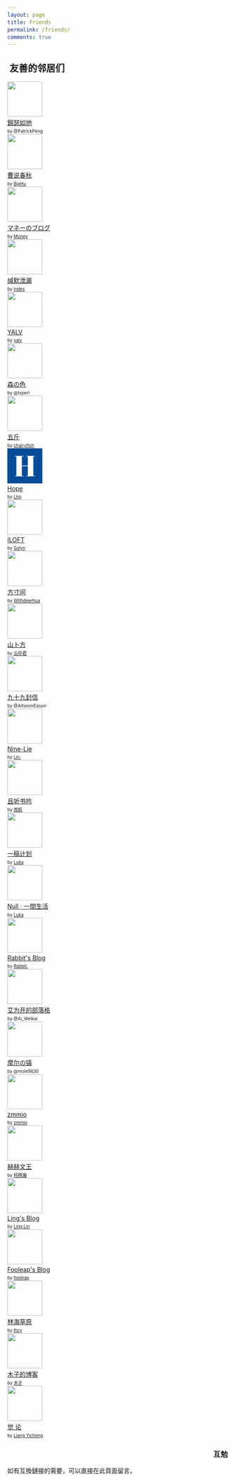 ```yaml
---
layout: page
title: Friends
permalink: /friends/
comments: true
---
```


##  友善的邻居们

<div class="userItems">
            <div class="userItem">
            <div class="userItem--inner">
            <div class="userItem-content">
            <a class="link link--primary" href="https://www.pengqiqi.com/" target="_blank"><img height="80" width="80" src="https://secure.gravatar.com/avatar/f27d7a1f38bb902f3b0e872b73767ecd?s=420"></a>
            <div class="userItem-name">
            <a class="link link--primary" href="https://peng.hsieh.cn/" target="_blank" style="float: left;width: 100%;">錦瑟如灺</a>
            <span style="font-size: 10px;">by @PatrickPeng</span>
            </div>
            </div>
            </div>
            </div>
            <div class="userItem">
            <div class="userItem--inner">
            <div class="userItem-content">
            <a class="link link--primary" href="https://chunqiu.bighu.cn" target="_blank"><img height="80" width="80" src="https://blog.dylanwu.space/assets/friends/9136.jpg"></a>
            <div class="userItem-name">
            <a class="link link--primary" href="https://chunqiu.bighu.cn" target="_blank" style="float: left;width: 100%;">曹说春秋</a>
            <span style="font-size: 10px;">by </span>
            <a style="font-size: 10px;" href="https://www.zhihu.com/people/cao-da-hu-zi-87/" target="_blank">BigHu</a>
            </div>
            </div>
            </div>
            </div>
            <div class="userItem">
            <div class="userItem--inner">
            <div class="userItem-content">
            <a class="link link--primary" href="https://orewa.money" target="_blank"><img height="80" width="80" src="https://blog.dylanwu.space/assets/friends/9135.png"></a>
            <div class="userItem-name">
            <a class="link link--primary" href="https://orewa.money" target="_blank" style="float: left;width: 100%;">マネーのブログ</a>
            <span style="font-size: 10px;">by </span>
            <a style="font-size: 10px;" href="#" target="_blank">Money</a>
            </div>
            </div>
            </div>
            </div>
            <div class="userItem">
            <div class="userItem--inner">
            <div class="userItem-content">
            <a class="link link--primary" href="https://hesay.me" target="_blank"><img height="80" width="80" src="https://resource.indes.now.sh/images/indes.jpg"></a>
            <div class="userItem-name">
            <a class="link link--primary" href="https://hesay.me" target="_blank" style="float: left;width: 100%;">缄默泄漏</a>
            <span style="font-size: 10px;">by </span>
            <a style="font-size: 10px;" href="https://hesay.me/about/" target="_blank">indes</a>
            </div>
            </div>
            </div>
            </div>
            <div class="userItem">
            <div class="userItem--inner">
            <div class="userItem-content">
            <a class="link link--primary" href="https://yalv.me/" target="_blank"><img height="80" width="80" src="https://source.yalv.me/wp-content/uploads/2019/04/favicon.jpg"></a>
            <div class="userItem-name">
            <a class="link link--primary" href="https://yalv.me/" target="_blank" style="float: left;width: 100%;">YALV</a>
            <span style="font-size: 10px;">by </span>
            <a style="font-size: 10px;" href="https://t.me/zircon_lpc" target="_blank">yalv</a>
            </div>
            </div>
            </div>
            </div>
            <div class="userItem">
            <div class="userItem--inner">
            <div class="userItem-content">
            <a class="link link--primary" href="https://yumoe.com/" target="_blank"><img height="80" width="80" src="https://avatars2.githubusercontent.com/u/9015538?s=460&v=4"></a>
            <div class="userItem-name">
            <a class="link link--primary" href="https://yumoe.com/" target="_blank" style="float: left;width: 100%;">森の色</a>
            <span style="font-size: 10px;">by @txperl</span>
            </div>
            </div>
            </div>
            </div>
            <div class="userItem">
            <div class="userItem--inner">
            <div class="userItem-content">
            <a class="link link--primary" href="https://www.chairyfish.com" target="_blank"><img height="80" width="80" src="https://www.chairyfish.com/assets/img/logo.png"></a>
            <div class="userItem-name">
            <a class="link link--primary" href="https://www.chairyfish.com" target="_blank" style="float: left;width: 100%;">五斤</a>
            <span style="font-size: 10px;">by </span>
            <a style="font-size: 10px;" href="https://www.instagram.com/chairyfish/" target="_blank">chairyfish</a>
            </div>
            </div>
            </div>
            </div>
            <div class="userItem">
            <div class="userItem--inner">
            <div class="userItem-content">
            <a class="link link--primary" href="http://leohope.com" target="_blank"><img height="80" width="80" src="https://raw.githubusercontent.com/HusterHope/blogimage/master/favicon.png"></a>
            <div class="userItem-name">
            <a class="link link--primary" href="http://leohope.com" target="_blank" style="float: left;width: 100%;">Hope</a>
            <span style="font-size: 10px;">by </span>
            <a style="font-size: 10px;" href="https://leohope.com/about/" target="_blank">Lhp</a>
            </div>
            </div>
            </div>
            </div>
            <div class="userItem">
            <div class="userItem--inner">
            <div class="userItem-content">
            <a class="link link--primary" href="https://www.iloft.xyz/" target="_blank"><img height="80" width="80" src="https://www.iloft.xyz/logo.svg"></a>
            <div class="userItem-name">
            <a class="link link--primary" href="https://www.iloft.xyz/" target="_blank" style="float: left;width: 100%;">ILOFT</a>
            <span style="font-size: 10px;">by </span>
            <a style="font-size: 10px;" href="https://www.iloft.xyz/about/" target="_blank">Solyn</a>
            </div>
            </div>
            </div>
            </div>
            <div class="userItem">
            <div class="userItem--inner">
            <div class="userItem-content">
            <a class="link link--primary" href="https://10101.io/" target="_blank"><img height="80" width="80" src="https://cdn.jsdelivr.net/gh/WithdewHua/static@withdewhua-hugo/img/avatar.jpg"></a>
            <div class="userItem-name">
            <a class="link link--primary" href="https://10101.io/" target="_blank" style="float: left;width: 100%;">方寸间</a>
            <span style="font-size: 10px;">by </span>
            <a style="font-size: 10px;" href="https://10101.io/about.html" target="_blank">WithdewHua</a>
            </div>
            </div>
            </div>
            </div>
            <div class="userItem">
            <div class="userItem--inner">
            <div class="userItem-content">
            <a class="link link--primary" href="https://shanbu.fun/" target="_blank"><img height="80" width="80" src="https://shanbu.fun/logo/tx.jpg"></a>
            <div class="userItem-name">
            <a class="link link--primary" href="https://shanbu.fun/" target="_blank" style="float: left;width: 100%;">山卜方</a>
            <span style="font-size: 10px;">by </span>
            <a style="font-size: 10px;" href="https://t.me/yzhongjun" target="_blank">云中君</a>
            </div>
            </div>
            </div>
            </div>
            <div class="userItem">
            <div class="userItem--inner">
            <div class="userItem-content">
            <a class="link link--primary" href="https://blog.99xin.me/" target="_blank"><img height="80" width="80" src="https://blog.dylanwu.space/assets/friends/IMG_9851.png"></a>
            <div class="userItem-name">
            <a class="link link--primary" href="https://blog.99xin.me/" target="_blank" style="float: left;width: 100%;">九十九封信</a>
            <span style="font-size: 10px;">by @AihoomEason</span>
            </div>
            </div>
            </div>
            </div>
		<div class="userItem">
            <div class="userItem--inner">
            <div class="userItem-content">
            <a class="link link--primary" href="https://nine-lie.com/" target="_blank"><img height="80" width="80" src="https://9inelie.files.wordpress.com/2019/01/img_3205.jpg"></a>
            <div class="userItem-name">
            <a class="link link--primary" href="https://nine-lie.com/" target="_blank" style="float: left;width: 100%;">Nine-Lie</a>
            <span style="font-size: 10px;">by </span>
            <a style="font-size: 10px;" href="https://storeweb.cn/site/one/697" target="_blank">Lin.</a>
            </div>
            </div>
            </div>
            </div>
            <div class="userItem">
            <div class="userItem--inner">
            <div class="userItem-content">
            <a class="link link--primary" href="https://yufan.me/" target="_blank"><img height="80" width="80" src="https://blog.dylanwu.space/assets/friends/1034.png"></a>
            <div class="userItem-name">
            <a class="link link--primary" href="https://yufan.me/" target="_blank" style="float: left;width: 100%;">且听书吟</a>
            <span style="font-size: 10px;">by </span>
            <a style="font-size: 10px;" href="https://weibo.com/408805507" target="_blank">雨帆</a>
            </div>
            </div>
            </div>
            </div>
            <div class="userItem">
            <div class="userItem--inner">
            <div class="userItem-content">
            <a class="link link--primary" href="https://lastone.art/" target="_blank"><img height="80" width="80" src="https://s2.ax1x.com/2019/09/25/ueY4G6.png"></a>
            <div class="userItem-name">
            <a class="link link--primary" href="https://lastone.art/" target="_blank" style="float: left;width: 100%;">一稿计划</a>
            <span style="font-size: 10px;">by </span>
            <a style="font-size: 10px;" href="https://lastone.art/about/" target="_blank">Luka</a>
            </div>
            </div>
            </div>
            </div>
            <div class="userItem">
            <div class="userItem--inner">
            <div class="userItem-content">
            <a class="link link--primary" href="https://ncnccn.cn/" target="_blank"><img height="80" width="80" src="https://pic.ncnccn.cn:2019/uploads/big/490f179a6d5d87a05bb3b0f9deb52a36.png"></a>
            <div class="userItem-name">
            <a class="link link--primary" href="https://ncnccn.cn/" target="_blank" style="float: left;width: 100%;">Null · 一間生活</a>
            <span style="font-size: 10px;">by </span>
            <a style="font-size: 10px;" href="https://ncnccn.cn/about/" target="_blank">Luka</a>
            </div>
            </div>
            </div>
            </div>
            <div class="userItem">
            <div class="userItem--inner">
            <div class="userItem-content">
            <a class="link link--primary" href="http://onetuzi.cn/" target="_blank"><img height="80" width="80" src="https://i.loli.net/2019/07/27/5d3bf538d0c1e60286.jpg"></a>
            <div class="userItem-name">
            <a class="link link--primary" href="http://onetuzi.cn/" target="_blank" style="float: left;width: 100%;">Rabbit's Blog</a>
            <span style="font-size: 10px;">by </span>
            <a style="font-size: 10px;" href="https://onetuzi.cn/start-page.html" target="_blank">Rabbit.</a>
            </div>
            </div>
            </div>
            </div>
            <div class="userItem">
            <div class="userItem--inner">
            <div class="userItem-content">
            <a class="link link--primary" href="https://www.aiweikai.com/" target="_blank"><img height="80" width="80" src="https://www.aiweikai.com/wp-content/uploads/2019/02/cropped-hdImg_b37861e3772ae0c5c24f9a99780ae3731547840391721-1.jpg"></a>
            <div class="userItem-name">
            <a class="link link--primary" href="https://www.aiweikai.com/" target="_blank" style="float: left;width: 100%;">艾为开的部落格</a>
            <span style="font-size: 10px;">by @Ai_Weikai</span>
            </div>
            </div>
            </div>
            </div>
            <div class="userItem">
            <div class="userItem--inner">
            <div class="userItem-content">
            <a class="link link--primary" href="https://www.mole9630.top/" target="_blank"><img height="80" width="80" src="https://cdn.jsdelivr.net/gh/mole9630/blog@master/image/[Avatar]mole9630.png"></a>
            <div class="userItem-name">
            <a class="link link--primary" href="https://www.mole9630.top/" target="_blank" style="float: left;width: 100%;">摩尔の镇</a>
            <span style="font-size: 10px;">by @mole9630</span>
            </div>
            </div>
            </div>
            </div>
            <div class="userItem">
            <div class="userItem--inner">
            <div class="userItem-content">
            <a class="link link--primary" href="http://zmmio.com/" target="_blank"><img height="80" width="80" src="https://blog.dylanwu.space/assets/friends/2826344702.png"></a>
            <div class="userItem-name">
            <a class="link link--primary" href="http://zmmio.com/" target="_blank" style="float: left;width: 100%;">zmmio</a>
            <span style="font-size: 10px;">by </span>
            <a style="font-size: 10px;" href="http://zmmio.com/about.html" target="_blank">zmmio</a>
            </div>
            </div>
            </div>
            </div>
            <div class="userItem">
            <div class="userItem--inner">
            <div class="userItem-content">
            <a class="link link--primary" href="https://kqh.me/" target="_blank"><img height="80" width="80" src="https://blog.dylanwu.space/assets/friends/20191005.png"></a>
            <div class="userItem-name">
            <a class="link link--primary" href="https://kqh.me/" target="_blank" style="float: left;width: 100%;">赫赫文王</a>
            <span style="font-size: 10px;">by </span>
            <a style="font-size: 10px;" href="https://about.me/keqihan" target="_blank">柯棋瀚</a>
            </div>
            </div>
            </div>
            </div>
            <div class="userItem">
            <div class="userItem--inner">
            <div class="userItem-content">
            <a class="link link--primary" href="http://linglinyp.com/" target="_blank"><img height="80" width="80" src="https://blog.dylanwu.space/assets/friends/avatar-ling.jpg"></a>
            <div class="userItem-name">
            <a class="link link--primary" href="http://linglinyp.com/" target="_blank" style="float: left;width: 100%;">Ling's Blog</a>
            <span style="font-size: 10px;">by </span>
            <a style="font-size: 10px;" href="http://linglinyp.com/about.html" target="_blank">Ling Lin</a>
            </div>
            </div>
            </div>
            </div>
            <div class="userItem">
            <div class="userItem--inner">
            <div class="userItem-content">
            <a class="link link--primary" href="https://blog.fooleap.org/" target="_blank"><img height="80" width="80" src="https://source.fooleap.org/avatar.jpg"></a>
            <div class="userItem-name">
            <a class="link link--primary" href="https://blog.fooleap.org/" target="_blank" style="float: left;width: 100%;">Fooleap's Blog</a>
            <span style="font-size: 10px;">by </span>
            <a style="font-size: 10px;" href="https://www.instagram.com/fooleap" target="_blank">fooleap</a>
            </div>
            </div>
            </div>
            </div>
			<div class="userItem">
            <div class="userItem--inner">
            <div class="userItem-content">
            <a class="link link--primary" href="https://lhcy.org/" target="_blank"><img height="80" width="80" src="https://cdn.v2ex.com/gravatar/764bd4fd6871f93ae7aa06fef9b556c0"></a>
            <div class="userItem-name">
            <a class="link link--primary" href="https://lhcy.org/" target="_blank" style="float: left;width: 100%;">林海草原</a>
            <span style="font-size: 10px;">by </span>
            <a style="font-size: 10px;" href="https://lhcy.org/links.html" target="_blank">lhcy</a>
            </div>
            </div>
            </div>
            </div>
            <div class="userItem">
            <div class="userItem--inner">
            <div class="userItem-content">
            <a class="link link--primary" href="https://blog.502.li/" target="_blank"><img height="80" width="80" src="https://blog.502.li/favicon.ico"></a>
            <div class="userItem-name">
            <a class="link link--primary" href="https://blog.502.li/" target="_blank" style="float: left;width: 100%;">木子的博客</a>
            <span style="font-size: 10px;">by </span>
            <a style="font-size: 10px;" href="https://blog.502.li/about.html" target="_blank">木子</a>
            </div>
            </div>
            </div>
            </div>
            <div class="userItem">
            <div class="userItem--inner">
            <div class="userItem-content">
            <a class="link link--primary" href="https://blog.ryouissei.com/" target="_blank"><img height="80" width="80" src="https://blog.dylanwu.space/assets/friends/IMG_0654.jpg"></a>
            <div class="userItem-name">
            <a class="link link--primary" href="https://blog.ryouissei.com/" target="_blank" style="float: left;width: 100%;">觉 论</a>
            <span style="font-size: 10px;">by </span>
            <a style="font-size: 10px;" href="https://ryouissei.com/" target="_blank">Liang Yicheng</a>
            </div>
            </div>
            </div>
            </div>
</div>

<h3 style="text-align: right"> 互勉 </h3>

如有互換鏈接的需要，可以直接在此頁面留言。

<!-- 动态显示网站运行时间 -->
<script type="text/javascript" language="javascript">
	function secondToDate(second) {
		if (!second) {
		return 0;
		}
		var time = new Array(0, 0, 0, 0, 0);
		if (second >= 365 * 24 * 3600) {
		 time[0] = parseInt(second / (365 * 24 * 3600));
		 second %= 365 * 24 * 3600;
		}
		if (second >= 24 * 3600) {
		 time[1] = parseInt(second / (24 * 3600));
		 second %= 24 * 3600;
		}
		if (second >= 3600) {
		 time[2] = parseInt(second / 3600);
		 second %= 3600;
		}
		if (second >= 60) {
		 time[3] = parseInt(second / 60);
		 second %= 60;
		}
		if (second > 0) {
		 time[4] = second;
		}
		return time;
	}
    function setTime2() {
        var create_time2 = Math.round(new Date(Date.UTC(2011, 05, 15, 21, 40, 0)).getTime() / 1000);
        var timestamp2 = Math.round((new Date().getTime() + 8 * 60 * 60 * 1000) / 1000);
        currentTime2 = secondToDate((timestamp2 - create_time2));
        currentTimeHtml2 = '距离第一篇文章发布' + currentTime2[0] + '年' + currentTime2[1] + '天' + currentTime2[2] + '时' + currentTime2[3] + '分' + currentTime2[4] + '秒';
        document.getElementById("htmer_time2").innerHTML = currentTimeHtml2;
    }
    function setTime() {
        var create_time = Math.round(new Date(Date.UTC(2019, 05, 28, 0, 0, 0)).getTime() / 1000);
        var timestamp = Math.round((new Date().getTime() + 8 * 60 * 60 * 1000) / 1000);
        currentTime = secondToDate((timestamp - create_time));
        currentTimeHtml = '本站已运行' + currentTime[0] + '年' + currentTime[1] + '天' + currentTime[2] + '时' + currentTime[3] + '分' + currentTime[4] + '秒';
        document.getElementById("htmer_time").innerHTML = currentTimeHtml;
    }
    setInterval(setTime, 1000);
    setInterval(setTime2, 1000);

</script>

<span id="htmer_time" style="color: #656c7a;display: flex;align-items: center;justify-content: center;">  </span>
<span id="htmer_time2" style="color: #656c7a;display: flex;align-items: center;justify-content: center;">  </span>
